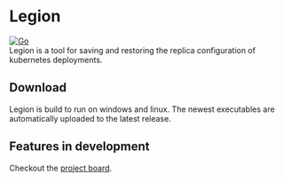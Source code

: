 # Legion
[![Go](https://github.com/Th3Shadowbroker/legion/actions/workflows/build.yml/badge.svg)](https://github.com/Th3Shadowbroker/legion/actions/workflows/build.yml)<br>
Legion is a tool for saving and restoring the replica configuration of kubernetes deployments.

## Download
Legion is build to run on windows and linux. The newest executables are automatically uploaded to the latest release.

## Features in development
Checkout the [project board](https://github.com/users/Th3Shadowbroker/projects/4).